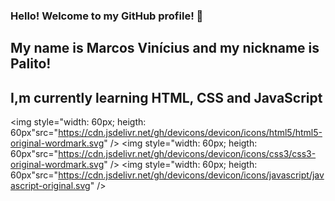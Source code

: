 ### Hello! Welcome to my GitHub profile! 👋
## My name is Marcos Vinícius and my nickname is Palito!

## I,m currently learning HTML, CSS and JavaScript 

<img style="width: 60px; heigth: 60px"src="https://cdn.jsdelivr.net/gh/devicons/devicon/icons/html5/html5-original-wordmark.svg" />
<img style="width: 60px; heigth: 60px"src="https://cdn.jsdelivr.net/gh/devicons/devicon/icons/css3/css3-original-wordmark.svg" />
<img style="width: 60px; heigth: 60px"src="https://cdn.jsdelivr.net/gh/devicons/devicon/icons/javascript/javascript-original.svg" />
          
          
          




<!--
**omarcosvinicius/omarcosvinicius** is a ✨ _special_ ✨ repository because its `README.md` (this file) appears on your GitHub profile.

Here are some ideas to get you started:

- 🔭 I’m currently working on ...
- 🌱 I’m currently learning ...
- 👯 I’m looking to collaborate on ...
- 🤔 I’m looking for help with ...
- 💬 Ask me about ...
- 📫 How to reach me: ...
- 😄 Pronouns: ...
- ⚡ Fun fact: ...
-->

